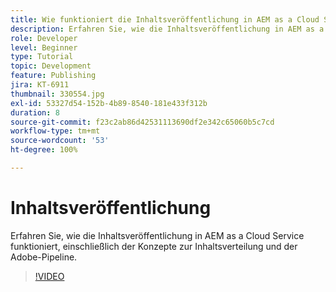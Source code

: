 ```yaml
---
title: Wie funktioniert die Inhaltsveröffentlichung in AEM as a Cloud Service?
description: Erfahren Sie, wie die Inhaltsveröffentlichung in AEM as a Cloud Service funktioniert, einschließlich der Konzepte zur Inhaltsverteilung und der Adobe-Pipeline.
role: Developer
level: Beginner
type: Tutorial
topic: Development
feature: Publishing
jira: KT-6911
thumbnail: 330554.jpg
exl-id: 53327d54-152b-4b89-8540-181e433f312b
duration: 8
source-git-commit: f23c2ab86d42531113690df2e342c65060b5c7cd
workflow-type: tm+mt
source-wordcount: '53'
ht-degree: 100%

---
```


# Inhaltsveröffentlichung

Erfahren Sie, wie die Inhaltsveröffentlichung in AEM as a Cloud Service funktioniert, einschließlich der Konzepte zur Inhaltsverteilung und der Adobe-Pipeline.

>[!VIDEO](https://video.tv.adobe.com/v/330554?quality=12&learn=on)
